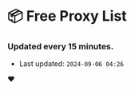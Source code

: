# :package: Free Proxy List
### Updated every 15 minutes.

- Last updated: `2024-09-06 04:26`

:heart:
